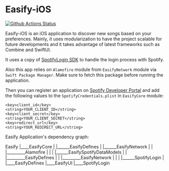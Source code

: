 # Easify-iOS

[![Github Actions Status](https://github.com/s/Easify-iOS/workflows/CI/badge.svg)](https://github.com/s/Easify-iOS/actions)

Easify-iOS is an iOS application to discover new songs based on your preferences. Mainly, it uses modularization to have the project scalable for future developments and it takes advantage of latest frameworks such as Combine and SwiftUI.

It uses a copy of [SpotifyLogin SDK](https://github.com/spotify/SpotifyLogin) to handle the login process with Spotify. 

Also this app relies on `Alamofire` module from `EasifyNetwork` module via `Swift Package Manager`. Make sure to fetch this package before running the application. 

Then you can register an application on [Spotify Developer Portal](https://developer.spotify.com/dashboard/applications) and add the following values to the `SpotifyCredentials.plist` in `EasifyCore` module:

```
<key>client_id</key>
<string>YOUR_CLIENT_ID</string>
<key>client_secret</key>
<string>YOUR_CLIENT_SECRET</string>
<key>redirect_url</key>
<string>YOUR_REDIRECT_URL</string>
```

Easify Application's dependency graph:

Easify
  |____EasifyCore
  |			|______EasifyDefines
  |			|______EasifyNetwork
  |			|			|_________Alamofire
  |			|
  |			|______EasifySpotifyDataModels
  |			|			|_________EasifyDefines
  |			|			|_________EasifyNetwork
  | 		|
  | 		|______SpotifyLogin
  |
  |____EasifyDefines
  |____EasifyUI
  |____SpotifyLogin